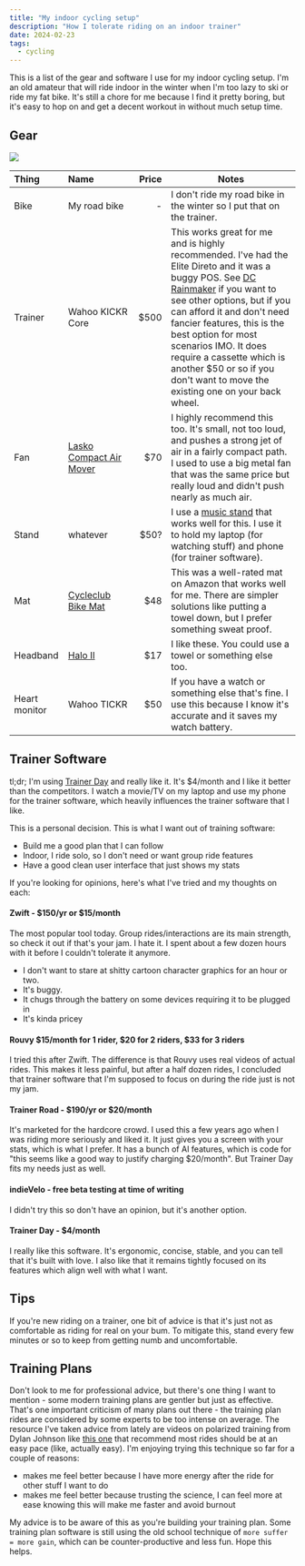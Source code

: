```yaml
---
title: "My indoor cycling setup"
description: "How I tolerate riding on an indoor trainer"
date: 2024-02-23
tags:
  - cycling
---
```


This is a list of the gear and software I use for my indoor cycling setup. I'm an old amateur that will ride indoor in
the winter when I'm too lazy to ski or ride my fat bike. It's still a chore for me because I find it pretty
boring, but it's easy to hop on and get a decent workout in without much setup time.

## Gear

![](/indoor-bike/bike-trainer-setup.jpg)

| Thing                                                 | Name                                                                                                                          | Price | Notes                                                                                                                                                                                                                                                                                                                                                                                                                 |
|:------------------------------------------------------|:------------------------------------------------------------------------------------------------------------------------------|------:|-----------------------------------------------------------------------------------------------------------------------------------------------------------------------------------------------------------------------------------------------------------------------------------------------------------------------------------------------------------------------------------------------------------------------|
| Bike                                                  | My road bike                                                                                                                  |     - | I don't ride my road bike in the winter so I put that on the trainer.                                                                                                                                                                                                                                                                                                                                                 |
| Trainer                                               | <div style="white-space: nowrap;">Wahoo KICKR</div> Core                                                                      |  $500 | This works great for me and is highly recommended. I've had the Elite Direto and it was a buggy POS. See [DC Rainmaker](https://www.dcrainmaker.com) if you want to see other options, but if you can afford it and don't need fancier features, this is the best option for most scenarios IMO. It does require a cassette which is another $50 or so if you don't want to move the existing one on your back wheel. |
| Fan                                                   | [Lasko Compact Air Mover](https://www.costco.com/lasko-super-fan-max-multi-purpose-compact-air-mover.product.4000221279.html) |   $70 | I highly recommend this too. It's small, not too loud, and pushes a strong jet of air in a fairly compact path. I used to use a big metal fan that was the same price but really loud and didn't push nearly as much air.                                                                                                                                                                                             |
| Stand                                                 | whatever                                                                                                                      |  $50? | I use a [music stand](https://www.sweetwater.com/store/detail/MusicStd--on-stage-stands-sm7211b-conductor-stand-with-tripod-folding-base) that works well for this. I use it to hold my laptop (for watching stuff) and phone (for trainer software).                                                                                                                                                                 |
| Mat                                                   | [Cycleclub Bike Mat](https://www.amazon.com/gp/product/B09BQ1FZC8)                                                            |   $48 | This was a well-rated mat on Amazon that works well for me. There are simpler solutions like putting a towel down, but I prefer something sweat proof.                                                                                                                                                                                                                                                                |
| Headband                                              | [Halo II](https://store.haloheadband.com/Halo-II-pullover-headband-p/mhp.htm)                                                 |   $17 | I like these. You could use a towel or something else too.                                                                                                                                                                                                                                                                                                                                                            |
| Heart monitor | Wahoo TICKR                                                                                                                   |   $50 | If you have a watch or something else that's fine. I use this because I know it's accurate and it saves my watch battery.                                                                                                                                                                                                                                                                                             |

## Trainer Software

tl;dr; I'm using [Trainer Day](https://trainerday.com/) and really like it. It's $4/month and I like it better than the
competitors. I watch a movie/TV on my laptop and use my phone for the trainer software, which heavily influences
the trainer software that I like.

This is a personal decision. This is what I want out of training software:

- Build me a good plan that I can follow
- Indoor, I ride solo, so I don't need or want group ride features
- Have a good clean user interface that just shows my stats

If you're looking for opinions, here's what I've tried and my thoughts on each:

#### Zwift - $150/yr or $15/month

The most popular tool today. Group rides/interactions are its main strength, so check it out if that's your jam.
I hate it. I spent about a few dozen hours with it before I couldn't tolerate it anymore.

- I don't want to stare at shitty cartoon character graphics for an hour or two.
- It's buggy.
- It chugs through the battery on some devices requiring it to be plugged in
- It's kinda pricey

#### Rouvy $15/month for 1 rider, $20 for 2 riders, $33 for 3 riders

I tried this after Zwift. The difference is that Rouvy uses real videos of actual rides. This makes it less painful,
but after a half dozen rides, I concluded that trainer software that I'm supposed to focus on during the ride just is
not my jam.

#### Trainer Road - $190/yr or $20/month

It's marketed for the hardcore crowd. I used this a few years ago when I was riding more seriously and liked it.
It just gives you a screen with your stats, which is what I prefer.
It has a bunch of AI features, which is code for "this seems like a good way to justify charging $20/month".
But Trainer Day fits my needs just as well.

#### indieVelo - free beta testing at time of writing

I didn't try this so don't have an opinion, but it's another option.

#### Trainer Day - $4/month

I really like this software. It's ergonomic, concise, stable, and you can tell that it's built with love.
I also like that it remains tightly focused on its features which align well with what I want.

## Tips

If you're new riding on a trainer, one bit of advice is that it's just not as comfortable as riding for real on your
bum. To mitigate this, stand every few minutes or so to keep from getting numb and uncomfortable.

## Training Plans

Don't look to me for professional advice, but there's one thing I want to mention - some modern training plans are
gentler but just as effective. That's one important criticism of many plans out there - the training plan rides are
considered by some experts to be too intense on average. The resource I've taken advice from lately are videos on
polarized training from Dylan Johnson like [this one](https://www.youtube.com/watch?v=Ju3McjlSoAg) that recommend most
rides should be at an easy pace (like, actually easy). I'm enjoying trying this technique so far for a couple of
reasons:

- makes me feel better because I have more energy after the ride for other stuff I want to do
- makes me feel better because trusting the science, I can feel more at ease knowing this will make me faster and avoid
  burnout

My advice is to be aware of this as you're building your training plan. Some training plan software is still using the
old school technique of `more suffer = more gain`, which can be counter-productive and less fun. Hope this helps.
